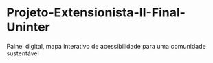 # Projeto-Extensionista-II-Final-Uninter
Painel digital, mapa interativo de acessibilidade para uma comunidade sustentável
